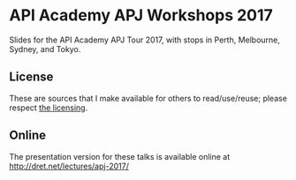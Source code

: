 # API Academy APJ Workshops 2017

Slides for the API Academy APJ Tour 2017, with stops in Perth, Melbourne, Sydney, and Tokyo.


## License

These are sources that I make available for others to read/use/reuse; please respect [the licensing](../LICENSE).


## Online

The presentation version for these talks is available online at http://dret.net/lectures/apj-2017/
